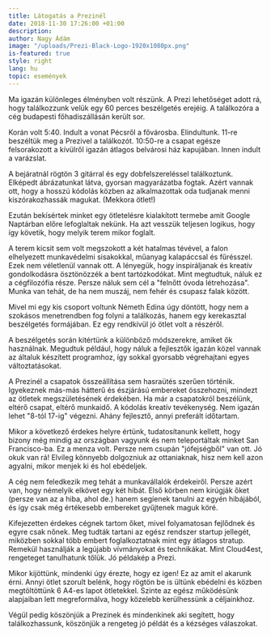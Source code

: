 ```yaml
---
title: Látogatás a Prezinél
date: 2018-11-30 17:26:00 +01:00
description: 
author: Nagy Ádám
image: "/uploads/Prezi-Black-Logo-1920x1080px.png"
is-featured: true
style: right
lang: hu
topic: események
---
```


Ma igazán különleges élményben volt részünk. A Prezi lehetőséget adott rá, hogy találkozzunk velük egy 60 perces beszélgetés erejéig. A találkozóra a cég budapesti főhadiszállásán került sor. 

Korán volt 5:40. Indult a vonat Pécsről a fővárosba. Elindultunk. 11-re beszéltük meg a Prezivel a találkozót. 10:50-re a csapat egésze felsorakozott a kívülről igazán átlagos belvárosi ház kapujában. Innen indult a varázslat.

A bejáratnál rögtön 3 gitárral és egy dobfelszereléssel találkoztunk. Elképedt ábrázatunkat látva, gyorsan magyarázatba fogtak. Azért vannak ott, hogy a hosszú kódolás közben az alkalmazottak oda tudjanak menni kiszórakozhassák magukat. (Mekkora ötlet!)

Ezután bekísértek minket egy ötletelésre kialakított termebe amit Google Naptárban előre lefoglaltak nekünk. Ha azt vesszük teljesen logikus, hogy így követik, hogy melyik terem mikor foglalt. 

A terem kicsit sem volt megszokott a két hatalmas tévével, a falon elhelyezett munkavédelmi sisakokkal, műanyag kalapáccsal és fűrésszel. Ezek nem véletlenül vannak ott. A lényegük, hogy inspiráljanak és kreatív gondolkodásra ösztönözzék a bent tartózkodókat. Mint megtudtuk, náluk ez a cégfilozófia része. Persze náluk sem cél a "felnőtt óvoda létrehozása". Munka van tehát, de ha nem muszáj, nem fehér és csupasz falak között.

Mivel mi egy kis csoport voltunk Németh Edina úgy döntött, hogy nem a szokásos menetrendben fog folyni a találkozás, hanem egy kerekasztal beszélgetés formájában. Ez egy rendkívül jó ötlet volt a részéről.

A beszélgetés során kitértünk a különböző módszerekre, amiket ők használnak. Megudtuk például, hogy náluk a fejlesztők igazán közel vannak az általuk készített programhoz, így sokkal gyorsabb végrehajtani egyes változtatásokat. 

A Prezinél a csapatok összeállítása sem hasraütés szerűen történik. Igyekeznek más-más hátterű és észjárású embereket összehozni, mindezt az ötletek megszületésének érdekében. Ha már a csapatokról beszélünk, eltérő csapat, eltérő munkaidő. A kódolás kreatív tevékenység. Nem igazán lehet "8-tól 17-ig" végezni. Ahány fejlesztő, annyi preferált időtartam.

Mikor a következő érdekes helyre értünk, tudatosítanunk kellett, hogy bizony még mindig az országban vagyunk és nem teleportáltak minket San Francisco-ba. Ez a menza volt. Persze nem csupán "jófejségből" van ott. Jó okuk van rá! Elvileg könnyebb dolgozniuk az ottaniaknak, hisz nem kell azon agyalni, mikor menjek ki és hol ebédeljek. 

A cég nem feledkezik meg tehát a munkavállalók érdekeiről. Persze azért van, hogy némelyik elkövet egy két hibát. Első körben nem kirúgják őket (persze van az a hiba, ahol de.) hanem segíenek tanulni az egyén hibájából, és így csak még értékesebb embereket gyűjtenek maguk köré.

Kifejezetten érdekes cégnek tartom őket, mivel folyamatosan fejlődnek és egyre csak nőnek. Meg tudták tartani az egész rendszer startup jellegét, miközben sokkal több embert foglalkoztatnak mint egy átlagos stratup. Remekül használják a legújabb vívmányokat és technikákat. Mint Cloud4est, rengeteget tanulhatunk tőlük. Jó példakép a Prezi.

Mikor kijöttünk, mindenki úgy érezte, hogy ez igen! Ez az amit el akarunk érni. Annyi ötlet szorult belénk, hogy rögtön be is ültünk ebédelni és közben megtöltöttünk 6 A4-es lapot ötletekkel. Szinte az egész működésünk alapjaiban lett megreformálva, hogy közelebb kerülhessünk a céljainkhoz.

Végül pedig köszönjük a Prezinek és mindenkinek aki segített, hogy találkozhassunk, köszönjük a rengeteg jó példát és a kézséges válaszokat.